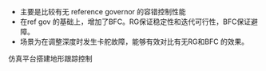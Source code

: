- 主要是比较有无 reference governor 的容错控制性能
- 在ref gov 的基础上，增加了BFC。RG保证稳定性和迭代可行性，BFC保证避障。
- 场景为在调整深度时发生卡舵故障，能够有效对比有无RG和BFC 的效果。



仿真平台搭建地形跟踪控制





